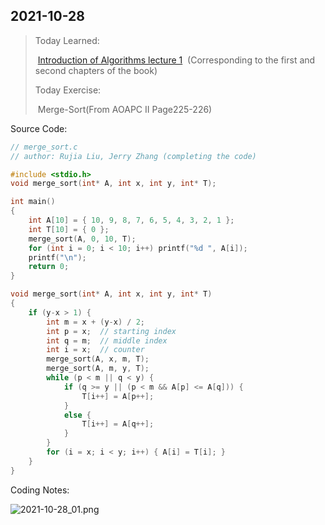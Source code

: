 ## 2021-10-28

> Today Learned:
>
> ​	[Introduction of Algorithms lecture 1](https://www.bilibili.com/video/BV1Tb411M7FA?p=1)
> ​	(Corresponding to the first and second chapters of the book)
>
> Today Exercise:
>
> ​	Merge-Sort(From AOAPC II Page225-226)

Source Code:

```c
// merge_sort.c
// author: Rujia Liu, Jerry Zhang (completing the code)

#include <stdio.h>
void merge_sort(int* A, int x, int y, int* T);

int main()
{
    int A[10] = { 10, 9, 8, 7, 6, 5, 4, 3, 2, 1 };
    int T[10] = { 0 };
    merge_sort(A, 0, 10, T);
    for (int i = 0; i < 10; i++) printf("%d ", A[i]);
    printf("\n");
    return 0;
}

void merge_sort(int* A, int x, int y, int* T)
{
    if (y-x > 1) {
        int m = x + (y-x) / 2;
        int p = x;  // starting index
        int q = m;  // middle index
        int i = x;  // counter
        merge_sort(A, x, m, T);
        merge_sort(A, m, y, T);
        while (p < m || q < y) {
            if (q >= y || (p < m && A[p] <= A[q])) {
                T[i++] = A[p++];
            }
            else {
                T[i++] = A[q++];
            }
        }
        for (i = x; i < y; i++) { A[i] = T[i]; }
    }
}
```

Coding Notes:

![2021-10-28_01.png](./Pic/2021-10-28_01.png)

